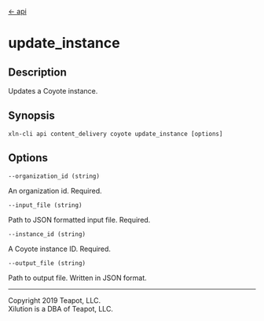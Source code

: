 [<- api](../../../api/index.md)

# update_instance

## Description

Updates a Coyote instance.

## Synopsis

```
xln-cli api content_delivery coyote update_instance [options]
```

## Options

`--organization_id (string)`

An organization id. Required.

`--input_file (string)`

Path to JSON formatted input file. Required.

`--instance_id (string)`

A Coyote instance ID. Required.

`--output_file (string)`

Path to output file. Written in JSON format.

---
Copyright 2019 Teapot, LLC.  
Xilution is a DBA of Teapot, LLC.
